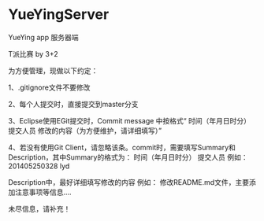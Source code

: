 YueYingServer
=============

YueYing app 服务器端

T派比赛
by 3+2


为方便管理，现做以下约定：

1、.gitignore文件不要修改

2、每个人提交时，直接提交到master分支

3、Eclipse使用EGit提交时，Commit message 中按格式“ 时间（年月日时分）  提交人员 修改的内容（为方便维护，请详细填写）”

4、若没有使用Git Client，请忽略该条。commit时，需要填写Summary和Description，其中Summary的格式为： 时间（年月日时分）  提交人员
   例如：201405250328 lyd 

   Description中，最好详细填写修改的内容
   例如： 修改README.md文件，主要添加注意事项等信息....

未尽信息，请补充！
